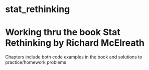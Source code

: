 # stat_rethinking

# Working thru the book Stat Rethinking by Richard McElreath

Chapters include both code examples in the book and solutions to practice/homework problems
